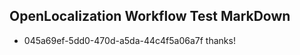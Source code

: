 ## OpenLocalization Workflow Test MarkDown
* 045a69ef-5dd0-470d-a5da-44c4f5a06a7f thanks!

<!--HONumber=Jul16_HO2-->


